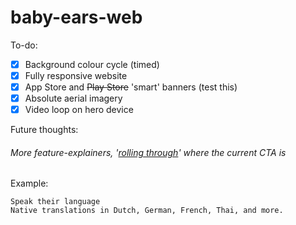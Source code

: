 # baby-ears-web
To-do:
- [x] Background colour cycle (timed)
- [x] Fully responsive website
- [x] App Store and ~~Play Store~~ 'smart' banners (test this)
- [x] Absolute aerial imagery
- [x] Video loop on hero device

Future thoughts:
###### More feature-explainers, '[rolling through](http://agelber.com/blog/looping-carousel/)' where the current CTA is
Example:
```
Speak their language
Native translations in Dutch, German, French, Thai, and more.
```
